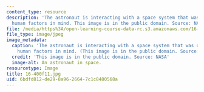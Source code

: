 ```yaml
---
content_type: resource
description: 'The astronaut is interacting with a space system that was designed with
  human factors in mind. This image is in the public domain. Source: NASA.'
file: /media/https%3A/open-learning-course-data-rc.s3.amazonaws.com/16-400-human-factors-engineering-fall-2011/6bdfd812de298a9626647c1c8480568a_16-400f11.jpg
file_type: image/jpeg
image_metadata:
  caption: 'The astronaut is interacting with a space system that was designed with
    human factors in mind. (This image is in the public domain. Source: NASA)'
  credit: 'This image is in the public domain. Source: NASA'
  image-alt: An astronaut in space.
resourcetype: Image
title: 16-400f11.jpg
uid: 6bdfd812-de29-8a96-2664-7c1c8480568a
---
```

